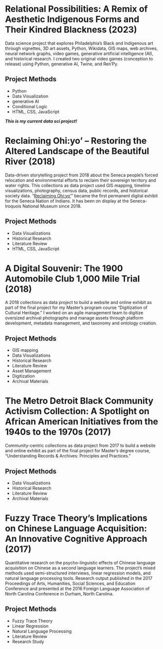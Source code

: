 # Relational Possibilities: A Remix of Aesthetic Indigenous Forms and Their Kindred Blackness (2023)
 Data science project that explores Philadelphia’s Black and Indigenous art through vignettes, 3D art assets, Python, Wikidata, GIS maps, web archives, neural network graphs, video games, generative artificial intelligence (AI), and historical research. I created two original video games (conception to release) using Python, generative AI, Twine, and Ren’Py.

## Project Methods
- Python
- Data Visualization
- generative AI
- Conditional Logic
- HTML, CSS, JavaScript

**_This is my current data sci project!_**

# Reclaiming Ohi:yo’ – Restoring the Altered Landscape of the Beautiful River (2018)
Data-driven storytelling project from 2018 about the Seneca people’s forced relocation and environmental efforts to reclaim their sovereign territory and water rights. This collections as data project used GIS mapping, timeline visualizations, photography, census data, public records, and historical society data. “[Reclaiming Ohi:yo’](http://scalar.usc.edu/works/ohiyo/index)” became the first permanent digital exhibit for the Seneca Nation of Indians. It has been on display at the Seneca-Iroquois National Museum since 2018.

## Project Methods
- Data Visualizations
- Historical Research
- Literature Review
- HTML, CSS, JavaScript

# A Digital Souvenir: The 1900 Automobile Club 1,000 Mile Trial (2018)
A 2018 collections as data project to build a website and online exhibit as part of the final project for my Master’s program course “Digitization of Cultural Heritage.” I worked on an agile management team to digitize oversized archival photographs and manage assets through platform development, metadata management, and taxonomy and ontology creation.

## Project Methods
- GIS mapping
- Data Visualizations
- Historical Research
- Literature Review
- Asset Management
- Digitization
- Archival Materials

# The Metro Detroit Black Community Activism Collection: A Spotlight on African American Initiatives from the 1940s to the 1970s (2017)

Community-centric collections as data project from 2017 to build a website and online exhibit as part of the final project for Master’s degree course, “Understanding Records & Archives: Principles and Practices.”  

## Project Methods
- Data Visualizations
- Historical Research
- Literature Review
- Archival Materials

# Fuzzy Trace Theory’s Implications on Chinese Language Acquisition: An Innovative Cognitive Approach (2017)

Quantitative research on the psycho-linguistic effects of Chinese language acquisition on Chinese as a second language learners. The project’s mixed methods used semi-structured interviews, linear regression models, and natural language processing tools. Research output published in the 2017 Proceedings of Arts, Humanities, Social Sciences, and Education Conference and presented at the 2016 Foreign Language Association of North Carolina Conference in Durham, North Carolina.

## Project Methods
- Fuzzy Trace Theory
- Linear Regression
- Natural Language Processing
- Literature Review
- Research Study
